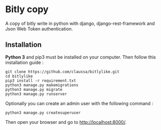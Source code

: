 # Bitly copy

A copy of bitly write in python with django, django-rest-framework and Json Web Token authentication.

## Installation

**Python 3** and pip3 must be installed on your computer.
Then follow this installation guide :

```
git clone https://github.com/claussa/bitlylike.git
cd bitlylike
pip3 install -r requirement.txt
python3 manage.py makemigrations
python3 manage.py migrate
python3 manage.py runserver
```

Optionally you can create an admin user with the following command :
```
python3 manage.py createsuperuser
```

Then open your browser and go to <http://localhost:8000/>. 